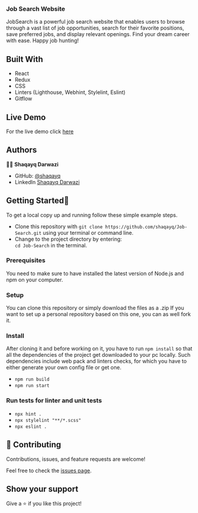 ### Job Search Website
 JobSearch is a powerful job search website that enables users to browse through a vast list of job opportunities, search for their favorite positions, save preferred jobs, and display relevant openings. Find your dream career with ease. Happy job hunting!

## Built With

- React
- Redux
- CSS
- Linters (Lighthouse, Webhint, Stylelint, Eslint)
- Gitflow


## Live Demo

For the live demo click [here]()

## Authors

👩‍💻 **Shaqayq Darwazi**

- GitHub: [@shaqayq](https://github.com/shaqayq)
- LinkedIn [Shaqayq Darwazi](https://www.linkedin.com/in/shaqayq-darwaz)

## Getting Started🏁

To get a local copy up and running follow these simple example steps.

- Clone this repository with `git clone https://github.com/shaqayq/Job-Search.git` using your terminal or command line.
- Change to the project directory by entering: <br>
  `cd Job-Search` in the terminal.

### Prerequisites

You need to make sure to have installed the latest version of Node.js and npm on your computer.

### Setup

You can clone this repository or simply download the files as a .zip
If you want to set up a personal repository based on this one, you can as well fork it.

### Install

After cloning it and before working on it, you have to run `npm install` so that all the dependencies of the project get downloaded to your pc locally.
Such dependencies include web pack and linters checks, for which you have to either generate your own config file or get one.

- `npm run build`
- `npm run start`

### Run tests for linter and unit tests

- `npx hint .`
- `npx stylelint "**/*.scss"`
- `npx eslint .`


## 🤝 Contributing

Contributions, issues, and feature requests are welcome!

Feel free to check the [issues page](https://github.com/shaqayq/Job-Search/issues).

## Show your support

Give a ⭐️ if you like this project!




